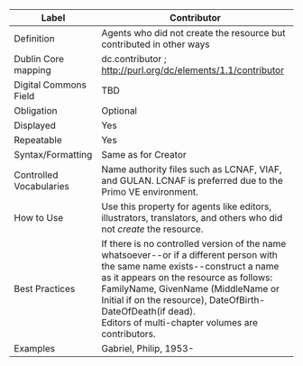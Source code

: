 | Label                   | Contributor                                                                                                                                                                                                                                                                                                                              |
| ----------------------- | ---------------------------------------------------------------------------------------------------------------------------------------------------------------------------------------------------------------------------------------------------------------------------------------------------------------------------------------- |
| Definition              | Agents who did not create the resource but contributed in other ways                                                                                                                                                                                                                                                                     |
| Dublin Core mapping     | dc.contributor ; <http://purl.org/dc/elements/1.1/contributor>                                                                                                                                                                                                                                                                           |
| Digital Commons Field   | TBD                                                                                                                                                                                                                                                                                                                                      |
| Obligation              | Optional                                                                                                                                                                                                                                                                                                                                 |
| Displayed               | Yes                                                                                                                                                                                                                                                                                                                                      |
| Repeatable              | Yes                                                                                                                                                                                                                                                                                                                                      |
| Syntax/Formatting       | Same as for Creator                                                                                                                                                                                                                                                                                                                      |
| Controlled Vocabularies | Name authority files such as LCNAF, VIAF, and GULAN. LCNAF is preferred due to the Primo VE environment.                                                                                                                                                                                                                                 |
| How to Use              | Use this property for agents like editors, illustrators, translators, and others who did not _create_ the resource.                                                                                                                                                                                                                      |
| Best Practices          | If there is no controlled version of the name whatsoever--or if a different person with the same name exists--construct a name as it appears on the resource as follows:<br/>FamilyName, GivenName (MiddleName or Initial if on the resource), DateOfBirth-DateOfDeath(if dead).<br/> Editors of multi-chapter volumes are contributors. |
| Examples                | Gabriel, Philip, 1953-                                                                                                                                                                                                                                                                                                                   |
